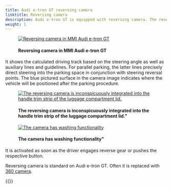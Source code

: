 ```yaml
---
title: Audi e-tron GT reversing camera
linktitle: Reversing camera
description: Audi e-tron GT is equipped with reversing camera. The reversing camera simplifies maneuvering by showing the zone behind the vehicle on the MMI display.
weight: 1
---
```

<!-- markdownlint-disable MD033 -->
<figure>
    <a href="https://media.electrichasgoneaudi.net/multimedia/models/e-tron-gt/technology/drivingassistance/reversingcamera/rearviewcamera.jpg">
        <img src="https://media.electrichasgoneaudi.net/multimedia/models/e-tron-gt/technology/drivingassistance/reversingcamera/rearviewcameras.jpg"
        alt="Reversing camera in MMI Audi e-tron GT" title="Reversing camera in MMI Audi e-tron GT">
    </a>
    <figcaption><h4>Reversing camera in MMI Audi e-tron GT</h4></figcaption>
</figure>

 It shows the calculated driving track based on the steering angle as well as auxiliary lines and guidelines. For parallel parking, the latter lines precisely direct steering into the parking space in conjunction with steering reversal points. The blue pictured surface in the camera image indicates where the vehicle will be positioned after the parking procedure.

<figure>
    <a href="https://media.electrichasgoneaudi.net/multimedia/models/e-tron-gt/technology/drivingassistance/reversingcamera/camera.jpg">
        <img src="https://media.electrichasgoneaudi.net/multimedia/models/e-tron-gt/technology/drivingassistance/reversingcamera/cameras.jpg"
        alt="The reversing camera is inconspicuously integrated into the handle trim strip of the luggage compartment lid." title="The reversing camera is inconspicuously integrated into the handle trim strip of the luggage compartment lid.">
    </a>
    <figcaption><h4>The reversing camera is inconspicuously integrated into the handle trim strip of the luggage compartment lid."</h4></figcaption>
</figure>

<figure>
    <a href="https://media.electrichasgoneaudi.net/multimedia/models/e-tron-gt/technology/drivingassistance/reversingcamera/camerarearlocation.jpg">
        <img src="https://media.electrichasgoneaudi.net/multimedia/models/e-tron-gt/technology/drivingassistance/reversingcamera/camerarearlocations.jpg"
        alt="The camera has washing functionality" title="The camera has washing functionality">
    </a>
    <figcaption><h4>The camera has washing functionality"</h4></figcaption>
</figure>

It is activated as soon as the driver engages reverse gear or pushes the respective button.

Reversing camera is standard on Audi e-tron GT.  Often it is replaced with [360 camera](../360camera).

{{<children description="true" />}}
